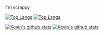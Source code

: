 I'm scrappy

[![Top Langs](https://github-readme-stats.vercel.app/api/top-langs/?username=unko-chan&langs_count=8&layout=compact&theme=dark#gh-dark-mode-only)](https://github.com/anuraghazra/github-readme-stats#gh-dark-mode-only)
[![Top Langs](https://github-readme-stats.vercel.app/api/top-langs/?username=unko-chan&langs_count=8&layout=compact&theme=default#gh-light-mode-only)](https://github.com/anuraghazra/github-readme-stats#gh-light-mode-only)

[![Kevin's github stats](https://github-readme-stats.vercel.app/api?username=unko-chan&hide=contribs,issues&count_private=true&show_icons=true&theme=dark#gh-dark-mode-only)](https://github.com/anuraghazra/github-readme-stats#gh-dark-mode-only)
[![Kevin's github stats](https://github-readme-stats.vercel.app/api?username=unko-chan&hide=contribs,issues&count_private=true&show_icons=true&theme=default#gh-light-mode-only)](https://github.com/anuraghazra/github-readme-stats#gh-light-mode-only)
